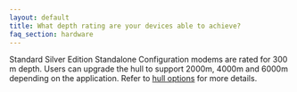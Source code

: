 ```yaml
---
layout: default
title: What depth rating are your devices able to achieve?
faq_section: hardware
---
```


Standard Silver Edition Standalone Configuration modems are rated for 300 m depth. Users can upgrade the hull to support 2000m, 4000m and 6000m depending on the application. Refer to [hull options](https://subnero.com/products/hull.html) for more details.